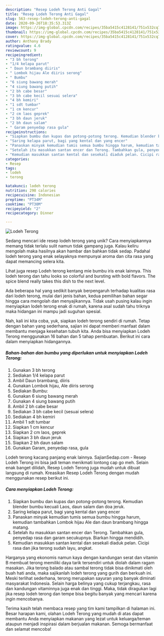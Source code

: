```yaml
---
description: "Resep Lodeh Terong Anti Gagal"
title: "Resep Lodeh Terong Anti Gagal"
slug: 563-resep-lodeh-terong-anti-gagal
date: 2020-09-26T18:35:53.313Z
image: https://img-global.cpcdn.com/recipes/35ba5415c4128141/751x532cq70/lodeh-terong-foto-resep-utama.jpg
thumbnail: https://img-global.cpcdn.com/recipes/35ba5415c4128141/751x532cq70/lodeh-terong-foto-resep-utama.jpg
cover: https://img-global.cpcdn.com/recipes/35ba5415c4128141/751x532cq70/lodeh-terong-foto-resep-utama.jpg
author: Anthony Brady
ratingvalue: 4.6
reviewcount: 9
recipeingredient:
- "3 bh terong"
- "1/4 kelapa parut"
- " Daun brambang diiris"
- " Lombok hijau Ale diiris serong"
- " Bumbu"
- "6 siung bawang merah"
- "4 siung bawang putih"
- "2 bh cabe besar"
- "3 bh cabe kecil sesuai selera"
- "4 bh kemiri"
- "1 sdt tumbar"
- "1 cm kencur"
- "2 cm laos geprek"
- "3 bh daun jeruk"
- "2 bh daun salam"
- " Garam penyedap rasa gula"
recipeinstructions:
- "Siapkan bumbu dan kupas dan potong-potong terong. Kemudian blender bumbu kecuali Laos, daun salam dan doa jeruk."
- "Saring kelapa parut, bagi yang kental dan yang encer"
- "Panaskan minyak kemudian tumis semua bumbu hingga harum, kemudian tambahkan Lombok hijau Ale dan daun brambang hingga matang."
- "Setelah itu masukkan santan encer dan Terong. Tambahkan gula, penyedap rasa dan garam secukupnya. Biarkan hingga mendidih."
- "Kemudian masukkan santan kental dan sesekali diaduk pelan. Cicipi rasa dan jika terong sudah layu, angkat."
categories:
- Resep
tags:
- lodeh
- terong

katakunci: lodeh terong 
nutrition: 298 calories
recipecuisine: Indonesian
preptime: "PT34M"
cooktime: "PT30M"
recipeyield: "2"
recipecategory: Dinner

---
```



![Lodeh Terong](https://img-global.cpcdn.com/recipes/35ba5415c4128141/751x532cq70/lodeh-terong-foto-resep-utama.jpg)

Sedang mencari ide resep lodeh terong yang unik? Cara menyiapkannya memang tidak terlalu sulit namun tidak gampang juga. Kalau keliru mengolah maka hasilnya akan hambar dan bahkan tidak sedap. Padahal lodeh terong yang enak selayaknya mempunyai aroma dan cita rasa yang dapat memancing selera kita.

Lihat juga resep Lodeh terong kentang mie bumbu iris enak lainnya. This lodeh terong dan tahu looks so colorful and bursting with bold flavors. The spice blend really takes this dish to the next level.

Ada beberapa hal yang sedikit banyak berpengaruh terhadap kualitas rasa dari lodeh terong, mulai dari jenis bahan, kedua pemilihan bahan segar hingga cara mengolah dan menyajikannya. Tidak usah pusing kalau ingin menyiapkan lodeh terong enak di rumah, karena asal sudah tahu triknya maka hidangan ini mampu jadi suguhan spesial.


Nah, kali ini kita coba, yuk, siapkan lodeh terong sendiri di rumah. Tetap dengan bahan yang sederhana, sajian ini dapat memberi manfaat dalam membantu menjaga kesehatan tubuh kita. Anda bisa menyiapkan Lodeh Terong menggunakan 16 bahan dan 5 tahap pembuatan. Berikut ini cara dalam menyiapkan hidangannya.

<!--inarticleads1-->

##### Bahan-bahan dan bumbu yang diperlukan untuk menyiapkan Lodeh Terong:

1. Gunakan 3 bh terong
1. Sediakan 1/4 kelapa parut
1. Ambil  Daun brambang, diiris
1. Gunakan  Lombok hijau, Ale diiris serong
1. Sediakan  Bumbu:
1. Gunakan 6 siung bawang merah
1. Gunakan 4 siung bawang putih
1. Ambil 2 bh cabe besar
1. Sediakan 3 bh cabe kecil (sesuai selera)
1. Sediakan 4 bh kemiri
1. Ambil 1 sdt tumbar
1. Siapkan 1 cm kencur
1. Siapkan 2 cm laos, geprek
1. Siapkan 3 bh daun jeruk
1. Siapkan 2 bh daun salam
1. Gunakan  Garam, penyedap rasa, gula


Lodeh terong kacang panjang enak lainnya. SajianSedap.com - Resep Lodeh Terong ini bisa jadi teman menikmati lontong cap go meh. Selain enak banget dilidah, Resep Lodeh Terong juga mudah untuk dibuat langsung di rumah. Kreasikan Resep Lodeh Terong dengan mudah menggunakan resep berikut ini. 

<!--inarticleads2-->

##### Cara menyiapkan Lodeh Terong:

1. Siapkan bumbu dan kupas dan potong-potong terong. Kemudian blender bumbu kecuali Laos, daun salam dan doa jeruk.
1. Saring kelapa parut, bagi yang kental dan yang encer
1. Panaskan minyak kemudian tumis semua bumbu hingga harum, kemudian tambahkan Lombok hijau Ale dan daun brambang hingga matang.
1. Setelah itu masukkan santan encer dan Terong. Tambahkan gula, penyedap rasa dan garam secukupnya. Biarkan hingga mendidih.
1. Kemudian masukkan santan kental dan sesekali diaduk pelan. Cicipi rasa dan jika terong sudah layu, angkat.


Harganya yang ekonomis namun kaya dengan kandungan serat dan vitamin B membuat terong memiliki daya tarik tersendiri untuk diolah dalam ragam masakan. Jika terong balado atau sambal terong tidak bisa dinikmati oleh buah hati anda, maka sajikanlah lodeh terong yang gurih dan berkuah ini. Meski terlihat sederhana, terong merupakan sayuran yang banyak diminati masyarakat Indonesia. Selain harga belinya yang cukup terjangkau, rasa dan kandungan vitaminnya juga enak dan tinggi. Maka, tidak diragukan lagi jika resep lodeh terong dan tempe bisa begitu banyak yang mencari karena ingin mencobanya. 

Terima kasih telah membaca resep yang tim kami tampilkan di halaman ini. Besar harapan kami, olahan Lodeh Terong yang mudah di atas dapat membantu Anda menyiapkan makanan yang lezat untuk keluarga/teman ataupun menjadi inspirasi dalam berjualan makanan. Semoga bermanfaat dan selamat mencoba!
